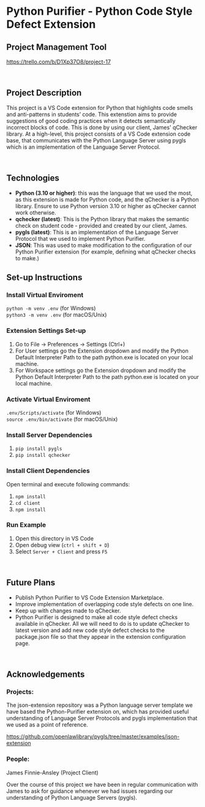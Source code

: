 # Python Purifier - Python Code Style Defect Extension

## Project Management Tool
https://trello.com/b/D1Xp37O8/project-17 

<br>

## Project Description
This project is a VS Code extension for Python that highlights code smells and anti-patterns in students’ code. This extenstion aims to provide suggestions of good coding practices when it detects semantically incorrect blocks of code. This is done by using our client, James' qChecker library. At a high-level, this project consists of a VS Code extension code base, that communicates with the Python Language Server using pygls which is an implementation of the Language Server Protocol.

<br>

## Technologies
- **Python (3.10 or higher)**: this was the language that we used the most, as this extension is made for Python code, and the qChecker is a Python library. Ensure to use Python version 3.10 or higher as qChecker cannot work otherwise.
- **qchecker (latest)**: This is the Python library that makes the semantic check on student code - provided and created by our client, James.
- **pygls (latest)**: This is an implementation of the Language Server Protocol that we used to implement Python Purifier.
-  **JSON**: This was used to make modification to the configuration of our Python Purifier extension (for example, defining what qChecker checks to make.)


## Set-up Instructions

### Install Virtual Enviroment

 `python -m venv .env` (for Windows) <br>
 `python3 -m venv .env` (for macOS/Unix)

### Extension Settings Set-up
1. Go to File -> Preferences -> Settings (Ctrl+) 
1. For User settings go the Extension dropdown and modify the Python Default Interpreter Path to the path python.exe is located on your local machine.
1. For Workspace settings go the Extension dropdown and modify the Python Default Interpreter Path to the path python.exe is located on your local machine.

### Activate Virtual Enviroment

 `.env/Scripts/activate` (for Windows) <br>
 `source .env/bin/activate` (for macOS/Unix)

### Install Server Dependencies

1. `pip install pygls`
1. `pip install qchecker`

### Install Client Dependencies

Open terminal and execute following commands:

1. `npm install`
1. `cd client`
1. `npm install`

### Run Example

1. Open this directory in VS Code
1. Open debug view (`ctrl + shift + D`)
1. Select `Server + Client` and press `F5`

<br>

## Future Plans
- Publish Python Purifier to VS Code Extension Marketplace.
- Improve implementation of overlapping code style defects on one line.
- Keep up with changes made to qChecker.
- Python Purifier is designed to make all code style defect checks available in qChecker. All we will need to do is to  update qChecker to latest version and add new code style defect checks to the package.json file so that they appear in the extension configuration page.  

<br>

## Acknowledgements

### Projects:

The json-extension repository was a Python language server template we have based the Python-Purifier extension on, which has provided useful understanding of Language Server Protocols and pygls implementation that we used as a point of reference.

https://github.com/openlawlibrary/pygls/tree/master/examples/json-extension 

### People: 

James Finnie-Ansley (Project Client)

Over the course of this project we have been in regular communication with James to ask for guidance whenever we had issues regarding our understanding of Python Language Servers (pygls).


